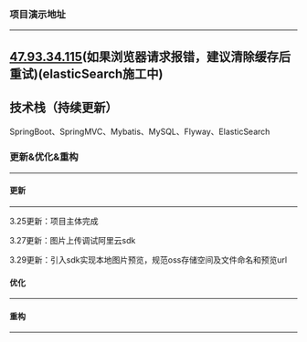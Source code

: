 ### 项目演示地址

---
[47.93.34.115](http://47.93.34.115 "47.93.34.115")(如果浏览器请求报错，建议清除缓存后重试)(elasticSearch施工中)
---
## 技术栈（持续更新）

SpringBoot、SpringMVC、Mybatis、MySQL、Flyway、ElasticSearch

### 更新&优化&重构
---
#### 更新
---
3.25更新：项目主体完成

3.27更新：图片上传调试阿里云sdk

3.29更新：引入sdk实现本地图片预览，规范oss存储空间及文件命名和预览url

#### 优化
---
#### 重构
---
